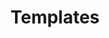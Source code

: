 ---
layout: default.tmplt
title: Templates
description:
summary:
keywords:
author:
email:
updated:
---